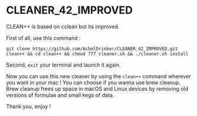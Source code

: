 # CLEANER_42_IMPROVED

CLEAN++ is based on cclean but its improved.

First of all, use this command :

`git clone https://github.com/AchelDrinker/CLEANER_42_IMPROVED.git clean++ && cd clean++ && chmod 777 cleaner.sh && ./cleaner.sh install`

Second, `exit` your terminal and launch it again.

Now you can use this new cleaner by using the `clean++` command wherever you want in your mac !
You can choose if you wanna use brew cleanup.
Brew cleanup frees up space in macOS and Linux devices by removing old versions of formulae and small kegs of data.

Thank you, enjoy !
